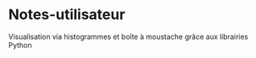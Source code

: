 # Notes-utilisateur
Visualisation via histogrammes et boîte à moustache grâce aux librairies Python
